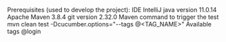 Prerequisites (used to develop the project):
IDE IntelliJ
java version 11.0.14
Apache Maven 3.8.4
git version 2.32.0
Maven command to trigger the test
mvn clean test -Dcucumber.options="--tags @<TAG_NAME>"
Available tags
@login